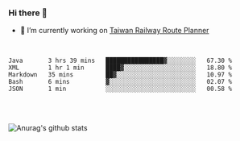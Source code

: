 ### Hi there 👋

- 🔭 I’m currently working on [Taiwan Railway Route Planner](https://github.com/Taiwan-Railway-Route-Planner)

<br/>

<!--START_SECTION:waka-->
```text
Java       3 hrs 39 mins   ████████████████▓░░░░░░░░   67.30 % 
XML        1 hr 1 min      ████▓░░░░░░░░░░░░░░░░░░░░   18.80 % 
Markdown   35 mins         ██▓░░░░░░░░░░░░░░░░░░░░░░   10.97 % 
Bash       6 mins          ▓░░░░░░░░░░░░░░░░░░░░░░░░   02.07 % 
JSON       1 min           ░░░░░░░░░░░░░░░░░░░░░░░░░   00.58 % 
```
<!--END_SECTION:waka-->

<br/>
<br/>

![Anurag's github stats](https://github-readme-stats.vercel.app/api?username=DepickereSven&show_icons=true&theme=tokyonight)



<!--
**DepickereSven/DepickereSven** is a ✨ _special_ ✨ repository because its `README.md` (this file) appears on your GitHub profile.

Here are some ideas to get you started:

- 🔭 I’m currently working on ...
- 🌱 I’m currently learning ...
- 👯 I’m looking to collaborate on ...
- 🤔 I’m looking for help with ...
- 💬 Ask me about ...
- 📫 How to reach me: ...
- 😄 Pronouns: ...
- ⚡ Fun fact: ...
-->
